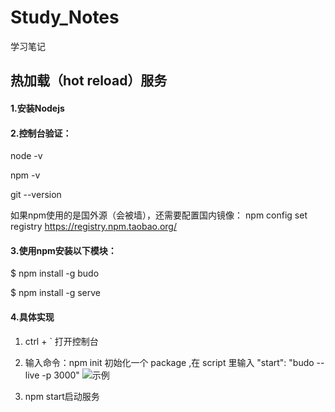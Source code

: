 # Study_Notes
学习笔记

## 热加载（hot reload）服务

#### 1.安装Nodejs

#### 2.控制台验证：
  node -v
  
  npm -v
  
  git --version

如果npm使用的是国外源（会被墙），还需要配置国内镜像：
npm config set registry https://registry.npm.taobao.org/

#### 3.使用npm安装以下模块：

$ npm install -g budo 

$ npm install -g serve

#### 4.具体实现

1. ctrl + ` 打开控制台

2. 输入命令：npm init 初始化一个 package ,在 script 里输入 "start": "budo --live -p 3000"
![示例]()
  
3. npm start启动服务


